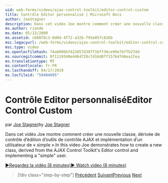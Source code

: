 ```yaml
---
uid: web-forms/videos/ajax-control-toolkit/editor-control-custom
title: Contrôle Editor personnalisé | Microsoft Docs
author: JoeStagner
description: Dans cet vidéo Joe montre comment créer une nouvelle classe, dérivée de contrôle d’édition d’outils de contrôle AJAX et implémentation d’un utilisateur de « simple ».
ms.author: riande
ms.date: 05/13/2009
ms.assetid: c688f8c3-0d0d-4ff2-a32b-f93e05fc826b
msc.legacyurl: /web-forms/videos/ajax-control-toolkit/editor-control-custom
msc.type: video
ms.openlocfilehash: 74ab096bf422057d397f1bff36ce99e7bffb27dd
ms.sourcegitcommit: 0f1119340e4464720cfd16d0ff15764746ea1fea
ms.translationtype: MT
ms.contentlocale: fr-FR
ms.lasthandoff: 04/17/2019
ms.locfileid: "59404695"
---
```

# <a name="editor-control-custom"></a><span data-ttu-id="1eb68-103">Contrôle Editor personnalisé</span><span class="sxs-lookup"><span data-stu-id="1eb68-103">Editor Control Custom</span></span>

<span data-ttu-id="1eb68-104">par [Joe Stagner](https://github.com/JoeStagner)</span><span class="sxs-lookup"><span data-stu-id="1eb68-104">by [Joe Stagner](https://github.com/JoeStagner)</span></span>

<span data-ttu-id="1eb68-105">Dans cet vidéo Joe montre comment créer une nouvelle classe, dérivée de contrôle d’édition d’outils de contrôle AJAX et implémentation d’un utilisateur de « simple ».</span><span class="sxs-lookup"><span data-stu-id="1eb68-105">In this video Joe demonstrates how to create a new class, derived from the AJAX Control Toolkit's Editor control and implementing a "simple" user.</span></span>

[<span data-ttu-id="1eb68-106">&#9654;Regardez la vidéo (8 minutes)</span><span class="sxs-lookup"><span data-stu-id="1eb68-106">&#9654; Watch video (8 minutes)</span></span>](https://channel9.msdn.com/Blogs/ASP-NET-Site-Videos/editor-control-custom)

> [!div class="step-by-step"]
> <span data-ttu-id="1eb68-107">[Précédent](editor-control.md)
> [Suivant](create-a-new-custom-extender.md)</span><span class="sxs-lookup"><span data-stu-id="1eb68-107">[Previous](editor-control.md)
[Next](create-a-new-custom-extender.md)</span></span>
